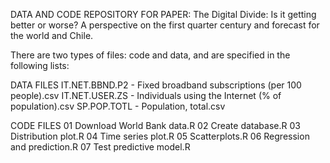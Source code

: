 DATA AND CODE REPOSITORY FOR PAPER:
The Digital Divide: Is it getting better or worse? A perspective on the first quarter century and forecast for the world and Chile.

There are two types of files: code and data, and are specified in the following lists:

DATA FILES
IT.NET.BBND.P2 - Fixed broadband subscriptions (per 100 people).csv
IT.NET.USER.ZS - Individuals using the Internet (% of population).csv
SP.POP.TOTL - Population, total.csv

CODE FILES
01 Download World Bank data.R
02 Create database.R
03 Distribution plot.R
04 Time series plot.R
05 Scatterplots.R
06 Regression and prediction.R
07 Test predictive model.R
